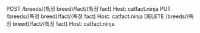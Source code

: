 <!-- TODO -->
POST /breeds/(특정 breed)/fact/(특정 fact) Host: catfact.ninja
PUT /breeds/(특정 breed)/fact/(특정 fact) Host: catfact.ninja
DELETE /breeds/(특정 breed)/fact/(특정 fact) Host: catfact.ninja
